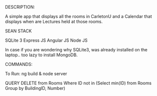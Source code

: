 DESCRIPTION:

A simple app that displays all the rooms in CarletonU and a Calendar that displays when are Lectures held at those rooms.

SEAN STACK

SQLite 3
Express JS
Angular JS
Node JS

In case if you are wondering why SQLite3, was already installed on the laptop.. too lazy to install MongoDB.


COMMANDS: 

To Run: ng build & node server 





QUERY DELETE from Rooms Where ID not in  (Select min(ID) from Rooms Group by BuildingID, Number)